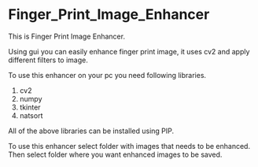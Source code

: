 # Finger_Print_Image_Enhancer
This is Finger Print Image Enhancer.

Using gui you can easily enhance finger print image, it uses cv2 and apply different filters to image.

To use this enhancer on your pc you need following libraries.
1. cv2
2. numpy
3. tkinter
4. natsort

All of the above libraries can be installed using PIP.

To use this enhancer select folder with images that needs to be enhanced. 
Then select folder where you want enhanced images to be saved.
